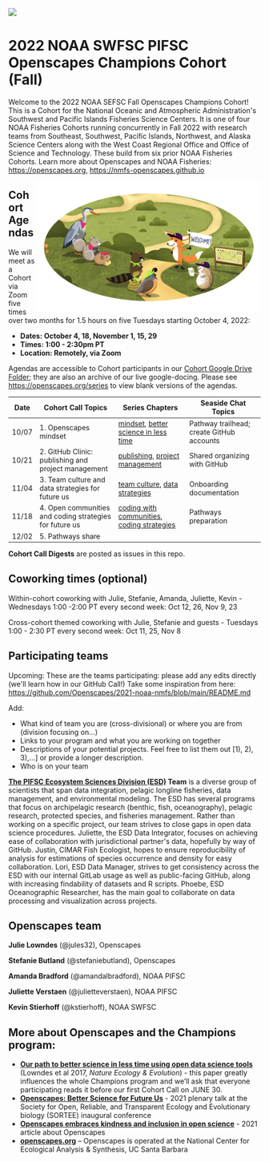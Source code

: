 <a align="left" href="https://github.com/nmfs-openscapes/2022-noaa-swfsc-pifsc-fall/"><img src="https://github.githubassets.com/images/modules/logos_page/GitHub-Mark.png" width="35px"></a>

# 2022 NOAA SWFSC PIFSC Openscapes Champions Cohort (Fall)

Welcome to the 2022 NOAA SEFSC Fall Openscapes Champions Cohort! This is a Cohort for the National Oceanic and Atmospheric Administration's Southwest and Pacific Islands Fisheries Science Centers. It is one of four NOAA Fisheries Cohorts running concurrently in Fall 2022 with research teams from Southeast, Southwest, Pacific Islands, Northwest, and Alaska Science Centers along with the West Coast Regional Office and Office of Science and Technology. These build from six prior NOAA Fisheries Cohorts. Learn more about Openscapes and NOAA Fisheries: <https://openscapes.org>, <https://nmfs-openscapes.github.io>

<img align="right" src="horst-champions-trailhead.png" width="450">  

## Cohort Agendas

We will meet as a Cohort via Zoom five times over two months for 1.5 hours on five Tuesdays starting October 4, 2022:

- **Dates: October 4, 18, November 1, 15, 29** 
- **Times: 1:00 - 2:30pm PT**
- **Location: Remotely, via Zoom**

Agendas are accessible to Cohort participants in our [Cohort Google Drive Folder](https://drive.google.com/drive/folders/1eXQ0j9MxYJNIwzYux0I6eH0mqIFPhRp9); they are also an archive of our live google-docing. Please see <https://openscapes.org/series> to view blank versions of the agendas. 

Date | Cohort Call Topics          | Series Chapters |      Seaside Chat Topics
----| ------------------|----------------------|--------------------------------
10/07 | 1. Openscapes mindset | [mindset](https://openscapes.github.io/series/mindset), [better science in less time](https://openscapes.github.io/series/better-science.html) | Pathway trailhead; create GitHub accounts 
10/21 | 2. GitHub Clinic: publishing and project management <br> | [publishing](https://openscapes.github.io/series/github-pub), [project management](https://openscapes.github.io/series/github-issues) | Shared organizing with GitHub
11/04 | 3. Team culture and data strategies for future us | [team culture](https://openscapes.github.io/series/team-culture), [data strategies](https://openscapes.github.io/series/data-strategies) | Onboarding documentation 
11/18 | 4. Open communities and coding strategies for future us | [coding with communities](https://openscapes.github.io/series/communities), [coding strategies](https://openscapes.github.io/series/coding-strategies) | Pathways preparation
12/02 | 5. Pathways share |  | 

**Cohort Call Digests** are posted as issues in this repo.


## Coworking times (optional)

Within-cohort coworking with Julie, Stefanie, Amanda, Juliette, Kevin - Wednesdays 1:00 -2:00 PT every second week: Oct 12, 26, Nov 9, 23

Cross-cohort themed coworking with Julie, Stefanie and guests - Tuesdays 1:00 - 2:30 PT every second week: Oct 11, 25, Nov 8


## Participating teams

Upcoming: These are the teams participating: please add any edits directly (we'll learn how in our GitHub Call!) Take some inspiration from here: https://github.com/Openscapes/2021-noaa-nmfs/blob/main/README.md

Add:
 - What kind of team you are (cross-divisional) or where you are from (division focusing on...)
 - Links to your program and what you are working on together
 - Descriptions of your potential projects. Feel free to list them out [1), 2), 3),...] or provide a longer description.
 - Who is on your team

**[The PIFSC Ecosystem Sciences Division (ESD)](https://www.fisheries.noaa.gov/about/pacific-islands-fisheries-science-center) Team** is a diverse group of scientists that span data integration, pelagic longline fisheries, data management, and environmental modeling.  The ESD has several programs that focus on archipelagic research (benthic, fish, oceanography), pelagic research, protected species, and fisheries management. Rather than working on a specific project, our team strives to close gaps in open data science procedures. Juliette, the ESD Data Integrator,  focuses on achieving ease of collaboration with jurisdictional partner's data, hopefully by way of GitHub.  Justin, CIMAR Fish Ecologist, hopes to ensure reproducibility of analysis for estimations of species occurrence and density for easy collaboration. Lori, ESD Data Manager, strives to get consistency across the ESD with our internal GitLab usage as well as public-facing GitHub, along with increasing findability of datasets and R scripts. Phoebe, ESD Oceanographic Researcher, has the main goal to collaborate on data processing and visualization across projects.



## Openscapes team

**Julie Lowndes** (@jules32), Openscapes 

**Stefanie Butland** (@stefaniebutland), Openscapes

**Amanda Bradford** (@amandalbradford), NOAA PIFSC

**Juliette Verstaen** (@julietteverstaen), NOAA PIFSC

**Kevin Stierhoff** (@kstierhoff), NOAA SWFSC



## More about Openscapes and the Champions program:

* **[Our path to better science in less time using open data science tools](https://www.nature.com/articles/s41559-017-0160)** (Lowndes et al 2017, _Nature Ecology & Evolution_) - this paper greatly influences the whole Champions program and we’ll ask that everyone participating reads it before our first Cohort Call on JUNE 30. 
* **[Openscapes: Better Science for Future Us](https://docs.google.com/presentation/d/1HGw4P095-lblHiGQHXYidHiVysjrPxuojxTxKtE13vk/edit#slide=id.ge2b7c2f974_0_2017)** - 2021 plenary talk at the Society for Open, Reliable, and Transparent Ecology and Evolutionary biology (SORTEE) inaugural conference 
* **[Openscapes embraces kindness and inclusion in open science](https://sparcopen.org/impact-story/openscapes-embraces-kindness-and-inclusion-of-open-science/)** - 2021 article about Openscapes
* **[openscapes.org](https://openscapes.org/)** – Openscapes is operated at the National Center for Ecological Analysis & Synthesis, UC Santa Barbara
